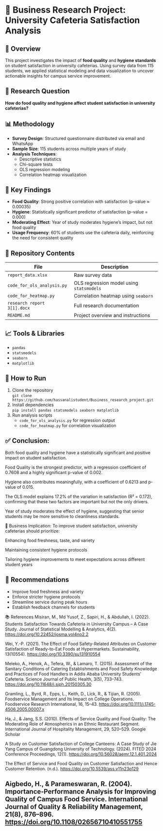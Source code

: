 # 🧪 Business Research Project: University Cafeteria Satisfaction Analysis

## 📌 Overview
This project investigates the impact of **food quality** and **hygiene standards** on student satisfaction in university cafeterias. Using survey data from 115 students, we applied statistical modeling and data visualization to uncover actionable insights for campus service improvement.

## 🎯 Research Question
**How do food quality and hygiene affect student satisfaction in university cafeterias?**

## 📊 Methodology
- **Survey Design**: Structured questionnaire distributed via email and WhatsApp
- **Sample Size**: 115 students across multiple years of study
- **Analysis Techniques**:
  - Descriptive statistics
  - Chi-square tests
  - OLS regression modeling
  - Correlation heatmap visualization

## 🧠 Key Findings
- **Food Quality**: Strong positive correlation with satisfaction (p-value ≈ 0.00035)
- **Hygiene**: Statistically significant predictor of satisfaction (p-value = 0.000)
- **Moderating Effect**: Year of study moderates hygiene’s impact, but not food quality
- **Usage Frequency**: 60% of students use the cafeteria daily, reinforcing the need for consistent quality

## 📁 Repository Contents
| File | Description |
|------|-------------|
| `report_data.xlsx` | Raw survey data |
| `code_for_ols_analysis.py` | OLS regression model using `statsmodels` |
| `code_for_heatmap.py` | Correlation heatmap using `seaborn` |
| `research report 3[1].docx` | Full research documentation |
| `README.md` | Project overview and instructions |

## 📈 Tools & Libraries
- `pandas`
- `statsmodels`
- `seaborn`
- `matplotlib`

## 🚀 How to Run
1. Clone the repository  
   `git clone https://github.com/hassanalistudent/Business_research_project.git`
2. Install dependencies  
   `pip install pandas statsmodels seaborn matplotlib`
3. Run analysis scripts  
   - `code_for_ols_analysis.py` for regression output  
   - `code_for_heatmap.py` for correlation visualization
   
## ✅ Conclusion:
Both food quality and hygiene have a statistically significant and positive impact on student satisfaction.

Food Quality is the strongest predictor, with a regression coefficient of 0.7608 and a highly significant p-value of 0.002.

Hygiene also contributes meaningfully, with a coefficient of 0.6213 and p-value of 0.015.

The OLS model explains 17.2% of the variation in satisfaction (R² = 0.172), confirming that these two factors are important but not the only drivers.

Year of study moderates the effect of hygiene, suggesting that senior students may be more sensitive to cleanliness standards.

🧠 Business Implication:
To improve student satisfaction, university cafeterias should prioritize:

Enhancing food freshness, taste, and variety

Maintaining consistent hygiene protocols

Tailoring hygiene improvements to meet expectations across different student years

## 📌 Recommendations
- Improve food freshness and variety
- Enforce stricter hygiene protocols
- Streamline service during peak hours
- Establish feedback channels for students

📚 References
Misiran, M., Md Yusof, Z., Sapiri, H., & Abdullah, I. (2022). Students Satisfaction Towards Cafeteria in University Campus – A Case Study. Journal of Statistical Modelling & Analytics, 4(2). https://doi.org/10.22452/josma.vol4no2.2

Wei, Y.-P. (2021). The Effect of Food Safety-Related Attributes on Customer Satisfaction of Ready-to-Eat Foods at Hypermarkets. Sustainability, 13(10554). https://doi.org/10.3390/su131910554

Meleko, A., Henok, A., Tefera, W., & Lamaro, T. (2015). Assessment of the Sanitary Conditions of Catering Establishments and Food Safety Knowledge and Practices of Food Handlers in Addis Ababa University Students’ Cafeteria. Science Journal of Public Health, 3(5), 733–743. https://doi.org/10.11648/j.sjph.20150305.30

Gramling, L., Byrd, R., Epps, L., Keith, D., Lick, R., & Tijian, R. (2005). Foodservice Management and Its Impact on College Operations. Foodservice Research International, 16, 15–43. https://doi.org/10.1111/j.1745-4506.2005.00007.x

Ha, J., & Jang, S.S. (2010). Effects of Service Quality and Food Quality: The Moderating Role of Atmospherics in an Ethnic Restaurant Segment. International Journal of Hospitality Management, 29, 520–529. Google Scholar

A Study on Customer Satisfaction of College Canteens: A Case Study of Jie Yang Campus of Guangdong University of Technology. (2024). FITED 2024 Conference Proceedings, 12(1). https://doi.org/10.56028/aemr.12.1.401.2024

The Effect of Service and Food Quality on Customer Satisfaction and Hence Customer Retention. (n.d.). https://doi.org/10.5539/ass.v11n23p129

Aigbedo, H., & Parameswaran, R. (2004). Importance‐Performance Analysis for Improving Quality of Campus Food Service. International Journal of Quality & Reliability Management, 21(8), 876–896. https://doi.org/10.1108/02656710410551755
---

